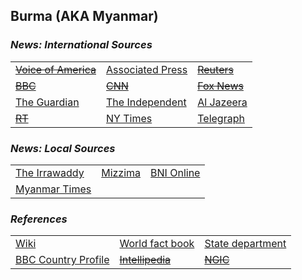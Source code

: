 ## Burma \(AKA Myanmar\) ##

### _News: International Sources_ ###
|   |   |   |
| --- | --- | --- |
| [~~Voice of America~~]() | [Associated Press](https://apnews.com/Myanmar) | [~~Reuters~~]() |
| [~~BBC~~]() | [~~CNN~~]() | [~~Fox News~~]() |
| [The Guardian](https://www.theguardian.com/world/myanmar)  | [The Independent](https://www.independent.co.uk/topic/Myanmar) | [Al Jazeera](https://www.aljazeera.com/topics/country/myanmar.html) |
| [~~RT~~]() | [NY Times](https://www.nytimes.com/topic/destination/myanmar) | [Telegraph](https://www.telegraph.co.uk/burma-myanmar/) |

### _News: Local Sources_ ###
|   |   |   |
| --- | --- | --- |
| [The Irrawaddy](https://www.irrawaddy.com/) | [Mizzima](http://www.mizzima.com/) | [BNI Online](https://www.bnionline.net/en) |
| [Myanmar Times](https://www.mmtimes.com/) |  |  |


### _References_ ###
|   |   |   |
| --- | --- | --- |
| [Wiki](https://en.wikipedia.org/wiki/Myanmar) | [World fact book](https://www.cia.gov/library/publications/the-world-factbook/geos/bm.html) | [State department](https://www.state.gov/countries-areas/burma/) |
| [BBC Country Profile](https://www.bbc.com/news/world-asia-pacific-12990563) | [~~Intellipedia~~]() | [~~NGIC~~]() |
